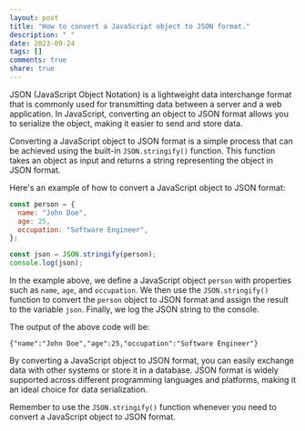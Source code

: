 ```yaml
---
layout: post
title: "How to convert a JavaScript object to JSON format."
description: " "
date: 2023-09-24
tags: []
comments: true
share: true
---
```


JSON (JavaScript Object Notation) is a lightweight data interchange format that is commonly used for transmitting data between a server and a web application. In JavaScript, converting an object to JSON format allows you to serialize the object, making it easier to send and store data.

Converting a JavaScript object to JSON format is a simple process that can be achieved using the built-in `JSON.stringify()` function. This function takes an object as input and returns a string representing the object in JSON format.

Here's an example of how to convert a JavaScript object to JSON format:

```javascript
const person = {
  name: "John Doe",
  age: 25,
  occupation: "Software Engineer",
};

const json = JSON.stringify(person);
console.log(json);
```

In the example above, we define a JavaScript object `person` with properties such as `name`, `age`, and `occupation`. We then use the `JSON.stringify()` function to convert the `person` object to JSON format and assign the result to the variable `json`. Finally, we log the JSON string to the console.

The output of the above code will be:

```plaintext
{"name":"John Doe","age":25,"occupation":"Software Engineer"}
```

By converting a JavaScript object to JSON format, you can easily exchange data with other systems or store it in a database. JSON format is widely supported across different programming languages and platforms, making it an ideal choice for data serialization.

Remember to use the `JSON.stringify()` function whenever you need to convert a JavaScript object to JSON format.